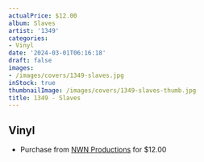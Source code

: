 ```yaml
---
actualPrice: $12.00
album: Slaves
artist: '1349'
categories:
- Vinyl
date: '2024-03-01T06:16:18'
draft: false
images:
- /images/covers/1349-slaves.jpg
inStock: true
thumbnailImage: /images/covers/1349-slaves-thumb.jpg
title: 1349 - Slaves
---
```


## Vinyl
* Purchase from [NWN Productions](http://shop.nwnprod.com/index.php?route=product/product&path=76&product_id=47143&sort=pd.name&order=ASC) for $12.00
